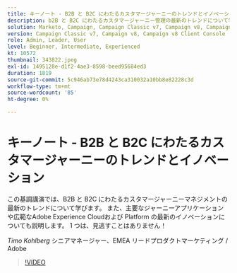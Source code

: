 ```yaml
---
title: キーノート - B2B と B2C にわたるカスタマージャーニーのトレンドとイノベーション
description: b2B と B2C にわたるカスタマージャーニー管理の最新のトレンドについて学ぶ
solution: Marketo, Campaign, Campaign Classic v7, Campaign v8, Campaign v8 Client Console
version: Campaign Classic v7, Campaign v8, Campaign v8 Client Console
role: Admin, Leader, User
level: Beginner, Intermediate, Experienced
kt: 10572
thumbnail: 343822.jpeg
exl-id: 1495128e-d1f2-4ae3-8598-beed95684ed3
duration: 1819
source-git-commit: 5c946ab73e78d4243ca310032a10bb8e82228c3d
workflow-type: tm+mt
source-wordcount: '85'
ht-degree: 0%

---
```


# キーノート - B2B と B2C にわたるカスタマージャーニーのトレンドとイノベーション

この基調講演では、B2B と B2C にわたるカスタマージャーニーマネジメントの最新のトレンドについて学びます。 また、主要なジャーニーアプリケーションや広範なAdobe Experience Cloudおよび Platform の最新のイノベーションについても説明します。 1 つは、見逃すことはありません！

*Timo Kohlberg* シニアマネージャー、EMEA リードプロダクトマーケティング / Adobe

>[!VIDEO](https://video.tv.adobe.com/v/343822/?quality=12&learn=on)
